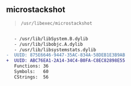 ## microstackshot

> `/usr/libexec/microstackshot`

```diff

   - /usr/lib/libSystem.B.dylib
   - /usr/lib/libobjc.A.dylib
   - /usr/lib/libsystemstats.dylib
-  UUID: 875E6646-9447-35AC-834A-58DEB1E3B9AB
+  UUID: ABC76EA1-2A14-34C4-B0FA-C8EC82898E55
   Functions: 36
   Symbols:   60
   CStrings:  56

```
